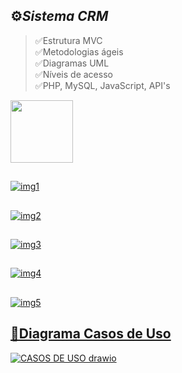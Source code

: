 ## ⚙️*Sistema CRM* 
>✅Estrutura MVC <br>
>✅Metodologias ágeis <br>
>✅Diagramas UML <br>
>✅Níveis de acesso <br>
>✅PHP, MySQL, JavaScript, API's

<div>
  <img height="100em" src="https://github-readme-stats.vercel.app/api/pin/?username=fabioVitorio&repo=divinoSabor_mvc"/>
  <a href="https://github.com/fabioVitorio">
</div>

##
  
![img1](https://user-images.githubusercontent.com/109548564/235265237-81bacadc-e804-46f9-82c9-1b371b05271e.PNG)
##
![img2](https://user-images.githubusercontent.com/109548564/235265242-1a777526-29fb-4b55-8013-323287104d05.PNG)
##
![img3](https://user-images.githubusercontent.com/109548564/235265243-ee8a932f-856e-4ad2-9a53-3e2fd6b29e33.PNG)
##
![img4](https://user-images.githubusercontent.com/109548564/235265245-e23ba0e5-9fd2-4ba7-92ac-676cfb589f8d.PNG)
##
![img5](https://user-images.githubusercontent.com/109548564/235265246-ea145fa4-f212-4e58-a03b-603b377185ae.PNG)
## 📄Diagrama Casos de Uso 
![CASOS DE USO drawio](https://user-images.githubusercontent.com/109548564/235265863-bf8adddf-6891-4032-8a5a-499c820b3e32.png)
